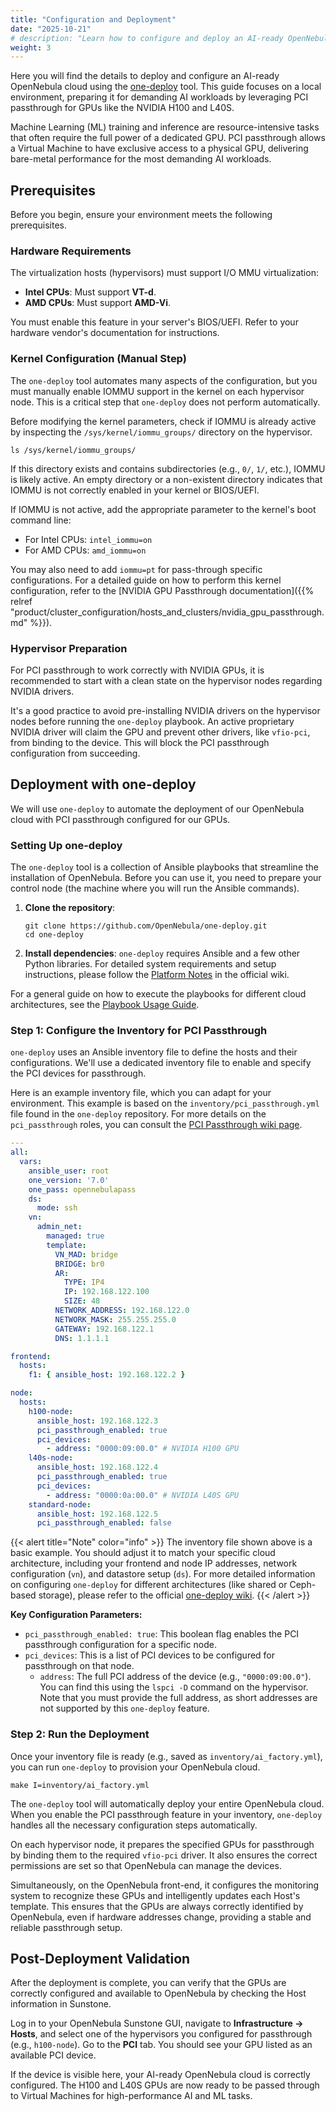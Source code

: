 ```yaml
---
title: "Configuration and Deployment"
date: "2025-10-21"
# description: "Learn how to configure and deploy an AI-ready OpenNebula cloud with PCI passthrough for GPUs using one-deploy."
weight: 3
---
```


Here you will find the details to deploy and configure an AI-ready OpenNebula cloud using the [one-deploy](https://github.com/OpenNebula/one-deploy) tool. This guide focuses on a local environment, preparing it for demanding AI workloads by leveraging PCI passthrough for GPUs like the NVIDIA H100 and L40S.

Machine Learning (ML) training and inference are resource-intensive tasks that often require the full power of a dedicated GPU. PCI passthrough allows a Virtual Machine to have exclusive access to a physical GPU, delivering bare-metal performance for the most demanding AI workloads.

## Prerequisites

Before you begin, ensure your environment meets the following prerequisites.

### Hardware Requirements

The virtualization hosts (hypervisors) must support I/O MMU virtualization:
*   **Intel CPUs**: Must support **VT-d**.
*   **AMD CPUs**: Must support **AMD-Vi**.

You must enable this feature in your server's BIOS/UEFI. Refer to your hardware vendor's documentation for instructions.

### Kernel Configuration (Manual Step)

The `one-deploy` tool automates many aspects of the configuration, but you must manually enable IOMMU support in the kernel on each hypervisor node. This is a critical step that `one-deploy` does not perform automatically.

Before modifying the kernel parameters, check if IOMMU is already active by inspecting the `/sys/kernel/iommu_groups/` directory on the hypervisor.

```shell
ls /sys/kernel/iommu_groups/
```

If this directory exists and contains subdirectories (e.g., `0/`, `1/`, etc.), IOMMU is likely active. An empty directory or a non-existent directory indicates that IOMMU is not correctly enabled in your kernel or BIOS/UEFI.

If IOMMU is not active, add the appropriate parameter to the kernel's boot command line:

*   For Intel CPUs: `intel_iommu=on`
*   For AMD CPUs: `amd_iommu=on`

You may also need to add `iommu=pt` for pass-through specific configurations. For a detailed guide on how to perform this kernel configuration, refer to the [NVIDIA GPU Passthrough documentation]({{% relref "product/cluster_configuration/hosts_and_clusters/nvidia_gpu_passthrough.md" %}}).

### Hypervisor Preparation

For PCI passthrough to work correctly with NVIDIA GPUs, it is recommended to start with a clean state on the hypervisor nodes regarding NVIDIA drivers.

It's a good practice to avoid pre-installing NVIDIA drivers on the hypervisor nodes before running the `one-deploy` playbook. An active proprietary NVIDIA driver will claim the GPU and prevent other drivers, like `vfio-pci`, from binding to the device. This will block the PCI passthrough configuration from succeeding.

## Deployment with one-deploy

We will use `one-deploy` to automate the deployment of our OpenNebula cloud with PCI passthrough configured for our GPUs.

### Setting Up one-deploy

The `one-deploy` tool is a collection of Ansible playbooks that streamline the installation of OpenNebula. Before you can use it, you need to prepare your control node (the machine where you will run the Ansible commands).

1.  **Clone the repository**:
    ```shell
    git clone https://github.com/OpenNebula/one-deploy.git
    cd one-deploy
    ```
2.  **Install dependencies**:
    `one-deploy` requires Ansible and a few other Python libraries. For detailed system requirements and setup instructions, please follow the [Platform Notes](https://github.com/OpenNebula/one-deploy/wiki/sys_reqs) in the official wiki.

For a general guide on how to execute the playbooks for different cloud architectures, see the [Playbook Usage Guide](https://github.com/OpenNebula/one-deploy/wiki/sys_use).

### Step 1: Configure the Inventory for PCI Passthrough

`one-deploy` uses an Ansible inventory file to define the hosts and their configurations. We'll use a dedicated inventory file to enable and specify the PCI devices for passthrough.

Here is an example inventory file, which you can adapt for your environment. This example is based on the `inventory/pci_passthrough.yml` file found in the `one-deploy` repository. For more details on the `pci_passthrough` roles, you can consult the [PCI Passthrough wiki page](https://github.com/OpenNebula/one-deploy/wiki/pci_passthrough).

```yaml
---
all:
  vars:
    ansible_user: root
    one_version: '7.0'
    one_pass: opennebulapass
    ds:
      mode: ssh
    vn:
      admin_net:
        managed: true
        template:
          VN_MAD: bridge
          BRIDGE: br0
          AR:
            TYPE: IP4
            IP: 192.168.122.100
            SIZE: 48
          NETWORK_ADDRESS: 192.168.122.0
          NETWORK_MASK: 255.255.255.0
          GATEWAY: 192.168.122.1
          DNS: 1.1.1.1

frontend:
  hosts:
    f1: { ansible_host: 192.168.122.2 }

node:
  hosts:
    h100-node:
      ansible_host: 192.168.122.3
      pci_passthrough_enabled: true
      pci_devices:
        - address: "0000:09:00.0" # NVIDIA H100 GPU
    l40s-node:
      ansible_host: 192.168.122.4
      pci_passthrough_enabled: true
      pci_devices:
        - address: "0000:0a:00.0" # NVIDIA L40S GPU
    standard-node:
      ansible_host: 192.168.122.5
      pci_passthrough_enabled: false
```

{{< alert title="Note" color="info" >}}
The inventory file shown above is a basic example. You should adjust it to match your specific cloud architecture, including your frontend and node IP addresses, network configuration (`vn`), and datastore setup (`ds`). For more detailed information on configuring `one-deploy` for different architectures (like shared or Ceph-based storage), please refer to the official [one-deploy wiki](https://github.com/OpenNebula/one-deploy/wiki).
{{< /alert >}}

**Key Configuration Parameters:**

*   `pci_passthrough_enabled: true`: This boolean flag enables the PCI passthrough configuration for a specific node.
*   `pci_devices`: This is a list of PCI devices to be configured for passthrough on that node.
    *   `address`: The full PCI address of the device (e.g., `"0000:09:00.0"`). You can find this using the `lspci -D` command on the hypervisor. Note that you must provide the full address, as short addresses are not supported by this `one-deploy` feature.

### Step 2: Run the Deployment

Once your inventory file is ready (e.g., saved as `inventory/ai_factory.yml`), you can run `one-deploy` to provision your OpenNebula cloud.

```shell
make I=inventory/ai_factory.yml
```

The `one-deploy` tool will automatically deploy your entire OpenNebula cloud. When you enable the PCI passthrough feature in your inventory, `one-deploy` handles all the necessary configuration steps automatically.

On each hypervisor node, it prepares the specified GPUs for passthrough by binding them to the required `vfio-pci` driver. It also ensures the correct permissions are set so that OpenNebula can manage the devices.

Simultaneously, on the OpenNebula front-end, it configures the monitoring system to recognize these GPUs and intelligently updates each Host's template. This ensures that the GPUs are always correctly identified by OpenNebula, even if hardware addresses change, providing a stable and reliable passthrough setup.

## Post-Deployment Validation

After the deployment is complete, you can verify that the GPUs are correctly configured and available to OpenNebula by checking the Host information in Sunstone.

Log in to your OpenNebula Sunstone GUI, navigate to **Infrastructure -> Hosts**, and select one of the hypervisors you configured for passthrough (e.g., `h100-node`). Go to the **PCI** tab. You should see your GPU listed as an available PCI device.

If the device is visible here, your AI-ready OpenNebula cloud is correctly configured. The H100 and L40S GPUs are now ready to be passed through to Virtual Machines for high-performance AI and ML tasks.
